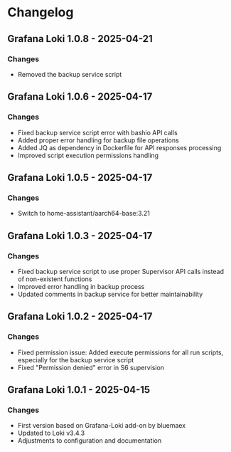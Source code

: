 # Changelog

## Grafana Loki 1.0.8 - 2025-04-21
### Changes

- Removed the backup service script

## Grafana Loki 1.0.6 - 2025-04-17
### Changes

- Fixed backup service script error with bashio API calls
- Added proper error handling for backup file operations
- Added JQ as dependency in Dockerfile for API responses processing
- Improved script execution permissions handling

## Grafana Loki 1.0.5 - 2025-04-17
### Changes

- Switch to home-assistant/aarch64-base:3.21

## Grafana Loki 1.0.3 - 2025-04-17
### Changes

- Fixed backup service script to use proper Supervisor API calls instead of non-existent functions
- Improved error handling in backup process
- Updated comments in backup service for better maintainability

## Grafana Loki 1.0.2 - 2025-04-17
### Changes

- Fixed permission issue: Added execute permissions for all run scripts, especially for the backup service script
- Fixed "Permission denied" error in S6 supervision

## Grafana Loki 1.0.1 - 2025-04-15
### Changes

- First version based on Grafana-Loki add-on by bluemaex
- Updated to Loki v3.4.3
- Adjustments to configuration and documentation